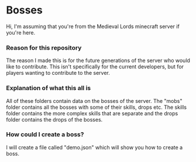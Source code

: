 # Bosses
Hi, I'm assuming that you're from the Medieval Lords minecraft server if you're here.

### Reason for this repository ###
The reason I made this is for the future generations of the server who would like to contribute. 
This isn't specifically for the current developers, but for players wanting to contribute to the server.

### Explanation of what this all is ###
All of these folders contain data on the bosses of the server. The "mobs" folder contains all the bosses
with some of their skills, drops etc. The skills folder contains the more complex skills that are separate and the 
drops folder contains the drops of the bosses.

### How could I create a boss? ###
I will create a file called "demo.json" which will show you how to create a boss. 
